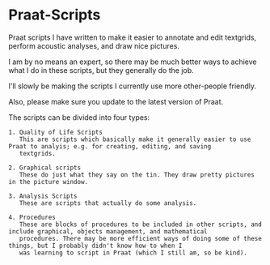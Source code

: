 # Praat-Scripts
Praat scripts I have written to make it easier to annotate and edit textgrids, perform acoustic analyses, and draw nice pictures.

I am by no means an expert, so there may be much better ways to achieve what I do in these scripts, but they generally do the job.

I'll slowly be making the scripts I currently use more other-people friendly.

Also, please make sure you update to the latest version of Praat.

The scripts can be divided into four types:

    1. Quality of Life Scripts
       This are scripts which basically make it generally easier to use Praat to analyis; e.g. for creating, editing, and saving
       textgrids.
       
    2. Graphical scripts
       These do just what they say on the tin. They draw pretty pictures in the picture window.     
       
    3. Analysis Scripts
       These are scripts that actually do some analysis.       
       
    4. Procedures
       These are blocks of procedures to be included in other scripts, and include graphical, objects management, and mathematical
       procedures. There may be more efficient ways of doing some of these things, but I probably didn't know how to when I
       was learning to script in Praat (which I still am, so be kind).
